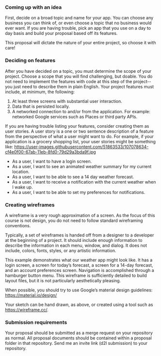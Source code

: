 ### Coming up with an idea

First, decide on a broad topic and name for your app. You can choose any business you can think of, or even choose a topic that no business would ever want. If you are having trouble, pick an app that you use on a day to day basis and build your proposal based off its features.

This proposal will dictate the nature of your entire project, so choose it with care!

### Deciding on features

After you have decided on a topic, you must determine the scope of your project. Choose a scope that you will find challenging, but doable. You do not need to implement the features with code at this step of the project-- you just need to describe them in plain English. Your project features must include, at minimum, the following:

1. At least three screens with substantial user interaction.
2. Data that is persisted locally.
3. A networked connection to and/or from the application. For example: networked Google services such as Places or third party APIs.

If you are having trouble listing your features, consider creating them as user stories. A user story is a one or two sentence description of a feature from the perspective of what a user might want to do. For example, if your application is a grocery shopping list, your user stories might be something like:
https://user-images.githubusercontent.com/51863533/107078634-cf4e0f00-67ab-11eb-8fd0-79d29a3bda9f.jpg

- As a user, I want to have a login screen.
- As a user, I want to see an animated weather summary for my current location.
- As a user, I want to be able to see a 14 day weather forecast.
- As a user, I want to receive a notification with the current weather when I wake up.
- As a user, I want to be able to set my preferences for notifications.
 

### Creating wireframes

A wireframe is a very rough approximation of a screen. As the focus of this course is not design, you do not need to follow standard wireframing conventions.

Typically, a set of wireframes is handed off from a designer to a developer at the beginning of a project. It should include enough information to describe the information in each menu, window, and dialog. It does not include, colors, fonts, styles, or any artistic information.

This example demonstrates what our weather app might look like. It has a login screen, a screen for today’s forecast, a screen for a 14-day forecast, and an account preferences screen. Navigation is accomplished through a hamburger button menu. This wireframe is sufficiently detailed to build layout files, but it is not particularly aesthetically pleasing.

When possible, you should try to use Google’s material design guidelines: https://material.io/design/

Your sketch can be hand drawn, as above, or created using a tool such as https://wireframe.cc/.

 
 ### Submission requirements

 Your proposal should be submitted as a merge request on your repository as normal. All proposal documents should be contained within a proposal folder in that repository. Send me an invite link (d2l submission) to your repository.
